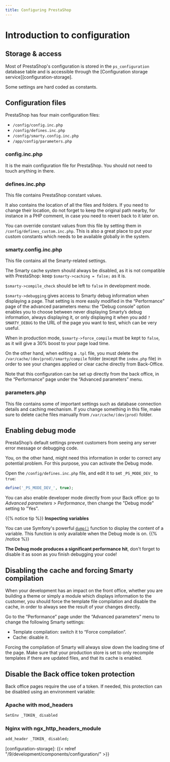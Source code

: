 ```yaml
---
title: Configuring PrestaShop
---
```


# Introduction to configuration

## Storage & access

Most of PrestaShop's configuration is stored in the `ps_configuration` database table and is accessible through the [Configuration storage service][configuration-storage].

Some settings are hard coded as constants.

## Configuration files

PrestaShop has four main configuration files:

* `/config/config.inc.php`
* `/config/defines.inc.php`
* `/config/smarty.config.inc.php`
* `/app/config/parameters.php`

### config.inc.php

It is the main configuration file for PrestaShop. You should not need to touch anything in there.

### defines.inc.php

This file contains PrestaShop constant values.

It also contains the location of all the files and folders. If you need to change their location, do not forget to keep the original path nearby, for instance in a PHP comment, in case you need to revert back to it later on.

You can override constant values from this file by setting them in `/config/defines_custom.inc.php`. This is also a great place to put your custom constants which needs to be available globally in the system.

### smarty.config.inc.php

This file contains all the Smarty-related settings.

The Smarty cache system should always be disabled, as it is not compatible with PrestaShop: keep `$smarty->caching = false;` as it is.

`$smarty->compile_check` should be left to `false` in development mode.

`$smarty->debugging` gives access to Smarty debug information when displaying a page. That setting is more easily modified in the “Performance” page of the advanced parameters menu: the “Debug console” option enables you to choose between never displaying Smarty’s debug information, always displaying it, or only displaying it when you add `?SMARTY_DEBUG` to the URL of the page you want to test, which can be very useful.

When in production mode, `$smarty->force_compile` must be kept to `false`, as it will give a 30% boost to your page load time.

On the other hand, when editing a `.tpl` file, you must delete the `/var/cache/(dev|prod)/smarty/compile` folder (except the `index.php` file) in order to see your changes applied or clear cache directly from Back-Office.

Note that this configuration can be set up directly from the back office, in the “Performance” page under the “Advanced parameters” menu.

### parameters.php

This file contains some of important settings such as database connection details and caching mechanism. If you change something in this file, make sure to delete cache files manually from `/var/cache/(dev|prod)` folder.

## Enabling debug mode

PrestaShop’s default settings prevent customers from seeing any server error message or debugging code.

You, on the other hand, might need this information in order to correct any potential problem. For this purpose, you can activate the Debug mode.

Open the `/config/defines.inc.php` file, and edit it to set `_PS_MODE_DEV_` to `true`:

```php
define('_PS_MODE_DEV_', true);
```

You can also enable developer mode directly from your Back office: go to _Advanced parameters > Performance_, then change the "Debug mode" setting to "Yes".

{{% notice tip %}}
**Inspecting variables**

You can use Symfony's powerful [`dump()`](https://symfony.com/doc/current/components/var_dumper.html#the-dump-function) function to display the content of a variable. This function is only available when the Debug mode is on.
{{% /notice %}}

**The Debug mode produces a significant performance hit**, don't forget to disable it as soon as you finish debugging your code!

## Disabling the cache and forcing Smarty compilation

When your development has an impact on the front office, whether you are building a theme or simply a module which displays information to the customer, you should force the template file compilation and disable the cache, in order to always see the result of your changes directly.

Go to the “Performance” page under the “Advanced parameters” menu to change the following Smarty settings:

* Template compilation: switch it to “Force compilation”.
* Cache: disable it.

Forcing the compilation of Smarty will always slow down the loading time of the page. Make sure that your production store is set to only recompile templates if there are updated files, and that its cache is enabled.


## Disable the Back office token protection

Back office pages require the use of a token. If needed, this protection can be disabled using an environment variable:

### Apache with mod_headers

```bash
SetEnv _TOKEN_ disabled
```

### Nginx with ngx_http_headers_module

```bash
add_header _TOKEN_ disabled;
```

[configuration-storage]: {{< relref "/9/development/components/configuration/" >}}

